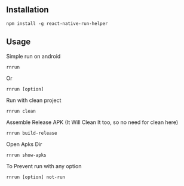 **Installation**
----------------

    npm install -g react-native-run-helper

**Usage**
---------

Simple run on android

    rnrun
Or
    
    rnrun [option]

Run with clean project

    rnrun clean

Assemble Release APK (It Will Clean It too, so no need for clean here)

    rnrun build-release

Open Apks Dir

    rnrun show-apks

To Prevent run with any option

    rnrun [option] not-run